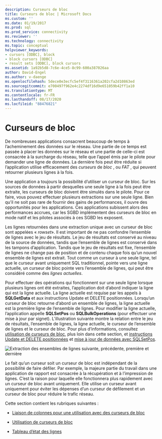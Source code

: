 ```yaml
---
description: Curseurs de bloc
title: Curseurs de bloc | Microsoft Docs
ms.custom: ''
ms.date: 01/19/2017
ms.prod: sql
ms.prod_service: connectivity
ms.reviewer: ''
ms.technology: connectivity
ms.topic: conceptual
helpviewer_keywords:
- cursors [ODBC], block
- block cursors [ODBC]
- result sets [ODBC], block cursors
ms.assetid: 1a92b5d8-7c6e-4ce5-8c99-600a387026aa
author: David-Engel
ms.author: v-daenge
ms.openlocfilehash: 5dece0e3ecfc5ef4f3116361a202cfa2d10863ed
ms.sourcegitcommit: e700497f962e4c2274df16d9e651059b42ff1a10
ms.translationtype: MT
ms.contentlocale: fr-FR
ms.lasthandoff: 08/17/2020
ms.locfileid: "88476821"
---
```

# <a name="block-cursors"></a>Curseurs de bloc
De nombreuses applications consacrent beaucoup de temps à l’acheminement des données sur le réseau. Une partie de ce temps est passée à placer les données sur le réseau et une partie de celle-ci est consacrée à la surcharge du réseau, telle que l’appel émis par le pilote pour demander une ligne de données. La dernière fois peut être réduite si l’application utilise efficacement des *curseurs* de *bloc* , ou *FAT* , qui peuvent retourner plusieurs lignes à la fois.  
  
 Une application a toujours la possibilité d’utiliser un curseur de bloc. Sur les sources de données à partir desquelles une seule ligne à la fois peut être extraite, les curseurs de bloc doivent être simulés dans le pilote. Pour ce faire, vous pouvez effectuer plusieurs extractions sur une seule ligne. Bien qu’il ne soit pas rare de fournir des gains de performances, il ouvre des opportunités pour les applications. Ces applications subissent alors des performances accrues, car les SGBD implémentent des curseurs de bloc en mode natif et les pilotes associés à ces SGBD les exposent.  
  
 Les lignes retournées dans une extraction unique avec un curseur de bloc sont appelées « *rowset*». Il est important de ne pas confondre l’ensemble de lignes avec le jeu de résultats. Le jeu de résultats est conservé au niveau de la source de données, tandis que l’ensemble de lignes est conservé dans les tampons d’application. Tandis que le jeu de résultats est fixe, l’ensemble de lignes ne change pas de position et de contenu chaque fois qu’un nouvel ensemble de lignes est extrait. Tout comme un curseur à une seule ligne, tel que le curseur avant uniquement SQL traditionnel, pointe vers une ligne actuelle, un curseur de bloc pointe vers l’ensemble de lignes, qui peut être considéré comme des *lignes actuelles*.  
  
 Pour effectuer des opérations qui fonctionnent sur une seule ligne lorsque plusieurs lignes ont été extraites, l’application doit d’abord indiquer la ligne qui est la ligne actuelle. La ligne actuelle est requise par les appels à **SQLGetData** et aux instructions Update et DELETE positionnées. Lorsqu’un curseur de bloc retourne d’abord un ensemble de lignes, la ligne actuelle est la première ligne de l’ensemble de lignes. Pour modifier la ligne actuelle, l’application appelle **SQLSetPos** ou **SQLBulkOperations** (pour effectuer une mise à jour par signet). L’illustration suivante montre la relation entre le jeu de résultats, l’ensemble de lignes, la ligne actuelle, le curseur de l’ensemble de lignes et le curseur de bloc. Pour plus d’informations, consultez [utilisation de curseurs de bloc](../../../odbc/reference/develop-app/using-block-cursors.md), plus loin dans cette section, et [instructions Update et DELETE positionnées](../../../odbc/reference/develop-app/positioned-update-and-delete-statements.md) et [mise à jour de données avec SQLSetPos](../../../odbc/reference/develop-app/updating-data-with-sqlsetpos.md).  
  
 ![Extraction des ensembles de lignes suivante, précédente, première et dernière](../../../odbc/reference/develop-app/media/pr20_2.gif "pr20_2")  
  
 Le fait qu’un curseur soit un curseur de bloc est indépendant de la possibilité de faire défiler. Par exemple, la majeure partie du travail dans une application de rapport est consacrée à la récupération et à l’impression de lignes. C’est la raison pour laquelle elle fonctionnera plus rapidement avec un curseur de bloc avant uniquement. Elle utilise un curseur avant uniquement pour éviter les dépenses d’un curseur de défilement et un curseur de bloc pour réduire le trafic réseau.  
  
 Cette section contient les rubriques suivantes :  
  
-   [Liaison de colonnes pour une utilisation avec des curseurs de bloc](../../../odbc/reference/develop-app/binding-columns-for-use-with-block-cursors.md)  
  
-   [Utilisation de curseurs de bloc](../../../odbc/reference/develop-app/using-block-cursors.md)  
  
-   [Tableau d’état des lignes](../../../odbc/reference/develop-app/row-status-array.md)
